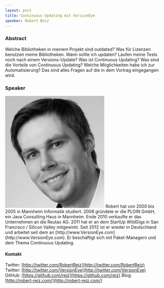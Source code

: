 ```yaml
---
layout: post
title: Continuous Updating mit VersionEye
speaker: Robert Reiz
---
```


### Abstract

Welche Bibliotheken in meinem Projekt sind outdated? Was für Lizenzen benutzen meine Bibliotheken. Wann sollte ich updaten? Laufen meine Tests noch nach einem Versions-Update? Was ist Continuous Updating? Was sind die Vorteile von Continuous Updating? Welche Möglichkeiten habe ich zur Automatisierung?
Das sind alles Fragen auf die in dem Vortrag eingegangen wird.

### Speaker

<img src="/images/speaker/robertreiz.png" class="speakerpic"/>
Robert hat von 2000 bis 2005 in Mannheim Informatik studiert. 2008 gründete er die PLOIN GmbH, ein Java Consulting Haus in Mannheim. Ende 2010 verkaufte er das Unternehmen an die Reutax AG. 2011 hat er an dem StartUp WildGigs in San Francisco / Silicon Valley mitgewirkt. Seit 2012 ist er wieder in Deutschland und arbeitet seit dem an [http://www.VersionEye.com](http://www.VersionEye.com). Er beschäftigt sich mit Paket-Managern und dem Thema Continuous Updating.

#### Kontakt

Twitter: [http://twitter.com/RobertReiz](http://twitter.com/RobertReiz)
Twitter: [http://twitter.com/VersionEye](http://twitter.com/VersionEye)
GitHub: [https://github.com/reiz](https://github.com/reiz)
Blog: [http://robert-reiz.com/](http://robert-reiz.com/)
